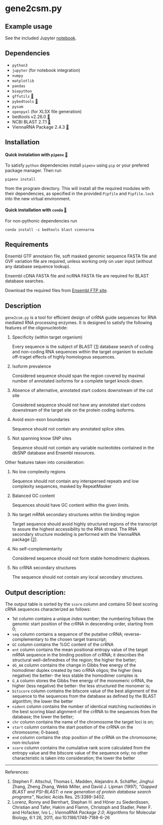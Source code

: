 gene2csm.py
==================

## Example usage

See the included Jupyter [notebook](./gene2csm.ipynb).

## Dependencies

* `python3`
* `jupyter` (for notebook integration)
* `numpy`
* `matplotlib`
* `pandas`
* `biopython`
* `gffutils` [:link:](http://daler.github.io/gffutils/ "gffutils")
* `pybedtools` [:link:](https://daler.github.io/pybedtools/ "pybedtools")
* `pysam`
* `openpyxl` (for XLSX file generation)
* bedtools v2.26.0 [:link:](http://bedtools.readthedocs.io/en/latest/ "bedtools")
* NCBI BLAST 2.7.1 [:link:](https://blast.ncbi.nlm.nih.gov/Blast.cgi?CMD=Web&PAGE_TYPE=BlastDocs&DOC_TYPE=Download "BLAST")
* ViennaRNA Package 2.4.3 [:link:](https://www.tbi.univie.ac.at/RNA/
  "ViennaRNA")

## Installation

#### Quick instalation with `pipenv` [:link:](http://pipenv.readthedocs.io/en/latest/ "pipenv")
To satisfy `python` dependencies install `pipenv` using `pip` or your prefered
package manager. Then run
```
pipenv install
```
from the program directory. This will install all the required modules with
their dependencies, as specified in the provided `Pipfile` 
and `Pipfile.lock` into the new virtual environment.

#### Quick installation with `conda` [:link:](https://conda.io/docs/ "conda")
For non-pythonic dependencies run
```
conda install -c bedtools blast viennarna
```

## Requirements

Ensembl GTF annotaion file, soft masked genomic sequence FASTA file and GVF
variation file are required, unless working only on user input (without any
database sequence lookup). 


Ensembl cDNA FASTA file and ncRNA FASTA file are required for BLAST database
searches.

Download the required files from [Ensembl FTP site](https://www.ensembl.org/info/data/ftp/index.html).

## Description

`gene2csm.py` is a tool for efficient design of crRNA guide sequences for RNA mediated RNA processing enzymes. It is designed to satisfy the following features of the oligonucleotide:

1. Specificity (within target organism)

   Every sequence is the subject of BLAST \[[1](#r1)\] database search of coding and non-coding RNA sequences within the target organism to exclude off-traget effects of highly homologous sequences.

2. Isoform prevalence

   Considered sequence should span the region covered by maximal number of annotated isoforms for a complete target knock-down.

3. Absence of alternative, annotated start codons downstream of the cut site

   Considered sequence should not have any annotated start codons downstream of the target site on the protein coding isoforms.

4. Avoid exon-exon boundaries

   Sequence should not contain any annotated splice sites.

5. Not spanning know SNP sites

   Sequence should not contain any variable nucleotides contained in the dbSNP database and Ensembl resources.


Other features taken into consideration:

1. No low complexity regions

   Sequence should not contain any interspersed repeats and low complexity sequences, masked by RepeatMasker

2. Balanced GC content

   Sequences should have GC content within the given limits.

3. No target mRNA secondary structures within the binding region

   Target sequence should avoid highly structured regions of the transcript to assure the highest accessibility to the RNA strand. The RNA secondary structure modeling is performed with the ViennaRNA package \[[2](#r2)\].

4. No self-complementarity

   Considered sequence should not form stable homodimeric duplexes.

5. No crRNA secondary structures

   The sequence should not contain any local secondary structures.


## Output description:

The output table is sorted by the `score` column and contains 50 best scoring cRNA sequences characterized as follows:

* 1st column contains a unique _index_ number; the numbering follows the genomic start position of the crRNA in descending order, starting from 0;
* `seq` column contains a sequence of the putative crRNA; reverse-complementary to the chosen target transcript;
* `GC` column contains the %GC content of the crRNA
* `ent` column contains the mean positional entropy value of the target mRNA sequence in the binding position of crRNA; it describes the structural well-definednes of the region; the higher the better;
* `dG_AA` column contains the change in Gibbs free energy of the homodimer duplex created by two crRNA oligos; the higher (less negative) the better- the less stable the homodimer complex is
* `G_A` column stores the Gibbs free energy of the monomeric crRNA, the higher (less negative) the better- the less structured the monomer is;
* `bitscore` column contains the bitscore value of the best alignment of the sequence to the sequences from the database as defined by the BLAST algorithm; the lower the better
* `nident` column contains the number of identical matching nucleotides in the best scoring blast alignment of the crRNA to the sequences from the database; the lower the better;
* `chr` column contains the name of the chromosome the target loci is on;
* `start` column contains the start position of the crRNA on the chromosome; 0-based;
* `end` column contains the stop position of the crRNA on the chromosome;
non-inclusive
* `score` column contains the cumulative rank score calculated from the entropy value and the bitscore value of the sequence only; no other characteristic is taken into consideration; the lower the better 

---

References:
1. <a name="r1"></a>Stephen F. Altschul, Thomas L. Madden, Alejandro A. Schäffer, Jinghui Zhang, Zheng Zhang, Webb Miller, and David J. Lipman (1997), _"Gapped BLAST and PSI-BLAST: a new generation of protein database search programs"_, Nucleic Acids Res. 25:3389-3402.
2. <a name="r2"></a>Lorenz, Ronny and Bernhart, Stephan H. and Höner zu Siederdissen, Christian and Tafer, Hakim and Flamm, Christoph and Stadler, Peter F. and Hofacker, Ivo L.; _ViennaRNA Package 2.0_; Algorithms for Molecular Biology, 6:1 26, 2011, doi:10.1186/1748-7188-6-26
